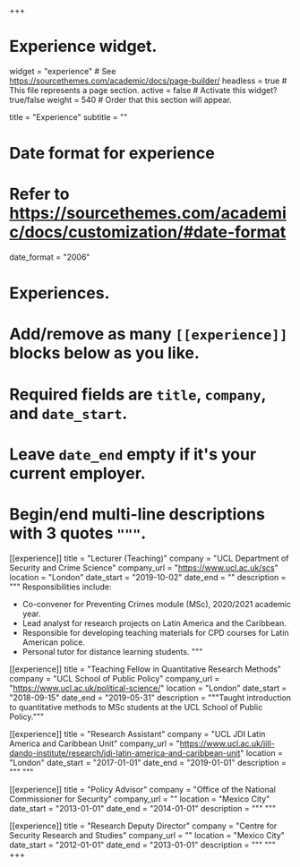 +++
# Experience widget.
widget = "experience"  # See https://sourcethemes.com/academic/docs/page-builder/
headless = true  # This file represents a page section.
active = false  # Activate this widget? true/false
weight = 540  # Order that this section will appear.

title = "Experience"
subtitle = ""

# Date format for experience
#   Refer to https://sourcethemes.com/academic/docs/customization/#date-format
date_format = "2006"

# Experiences.
#   Add/remove as many `[[experience]]` blocks below as you like.
#   Required fields are `title`, `company`, and `date_start`.
#   Leave `date_end` empty if it's your current employer.
#   Begin/end multi-line descriptions with 3 quotes `"""`.
[[experience]]
  title = "Lecturer (Teaching)"
  company = "UCL Department of Security and Crime Science"
  company_url = "https://www.ucl.ac.uk/scs"
  location = "London"
  date_start = "2019-10-02"
  date_end = ""
  description = """
  Responsibilities include:

  * Co-convener for Preventing Crimes module (MSc), 2020/2021 academic year.
  * Lead analyst for research projects on Latin America and the Caribbean.
  * Responsible for developing teaching materials for CPD courses for Latin American police.
  * Personal tutor for distance learning students.
  """

[[experience]]
  title = "Teaching Fellow in Quantitative Research Methods"
  company = "UCL School of Public Policy"
  company_url = "https://www.ucl.ac.uk/political-science/"
  location = "London"
  date_start = "2018-09-15"
  date_end = "2019-05-31"
  description = """Taught introduction to quantitative methods to MSc students at the UCL School of Public Policy."""

[[experience]]
  title = "Research Assistant"
  company = "UCL JDI Latin America and Caribbean Unit"
  company_url = "https://www.ucl.ac.uk/jill-dando-institute/research/jdi-latin-america-and-caribbean-unit"
  location = "London"
  date_start = "2017-01-01"
  date_end = "2019-01-01"
  description = """ """

[[experience]]
  title = "Policy Advisor"
  company = "Office of the National Commissioner for Security"
  company_url = ""
  location = "Mexico City"
  date_start = "2013-01-01"
  date_end = "2014-01-01"
  description = """  """

[[experience]]
  title = "Research Deputy Director"
  company = "Centre for Security Research and Studies"
  company_url = ""
  location = "Mexico City"
  date_start = "2012-01-01"
  date_end = "2013-01-01"
  description = """  """
+++
